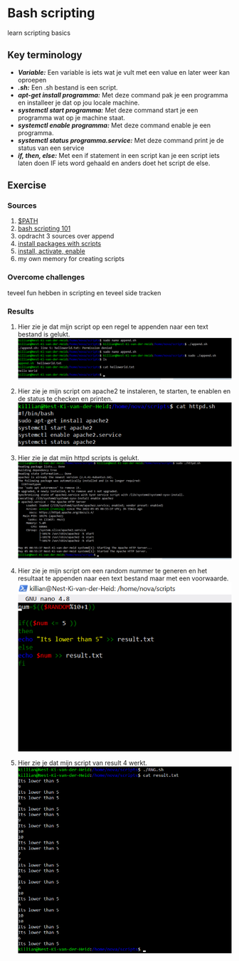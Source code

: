# Bash scripting 
learn scripting basics

## Key terminology
 - ***Variable:*** Een variable is iets wat je vult met een value en later weer kan oproepen
 - ***.sh:*** Een .sh bestand is een script. 
 - ***apt-get install programma:*** Met deze command pak je een programma en installeer je dat op jou locale machine.
 - ***systemctl start programma:*** Met deze command start je een programma wat op je machine staat.
 - ***systemctl enable programma:*** Met deze command enable je een programma.
 - ***systemctl status programma.service:*** Met deze command print je de status van een service
 - ***if, then, else:*** Met een if statement in een script kan je een script iets laten doen IF iets word gehaald en anders doet het script de else.
 


## Exercise
### Sources
1. [$PATH](https://opensource.com/article/17/6/set-path-linux)
2. [bash scripting 101](https://linuxconfig.org/bash-scripting-tutorial)
3. opdracht 3 sources over append
4. [install packages with scripts](https://blog.devgenius.io/create-a-bash-script-to-install-your-packages-automatically-55b7f0638f3e)
5. [install, activate, enable](https://docs.rackspace.com/support/how-to/centos-7-apache-and-php-install/)
6. my own memory for creating scripts





### Overcome challenges
teveel fun hebben in scripting en teveel side tracken


### Results

1. Hier zie je dat mijn script op een regel te appenden naar een text bestand is gelukt.
![SS](../../00_includes/LNX-07/scriptexe.png)

2. Hier zie je mijn script om apache2 te instaleren, te starten, te enablen en de status te checken en printen.
![SS](../../00_includes/LNX-07/script2.png)

3. Hier zie je dat mijn httpd scripts is gelukt.
![SS](../../00_includes/LNX-07/scriptstatus.png)

4. Hier zie je mijn script om een random nummer te generen en het resultaat te appenden naar een text bestand maar met een voorwaarde.
![SS](../../00_includes/LNX-07/rngscript.png)

5. Hier zie je dat mijn script van result 4 werkt.
![SS](../../00_includes/LNX-07/rngresult.png)

